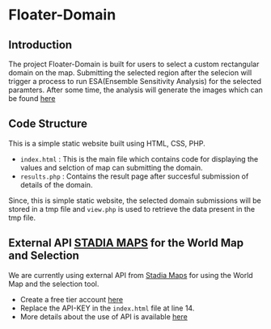 # Floater-Domain

## Introduction
The project Floater-Domain is built for users to select a custom rectangular domain on the map. Submitting the selected region after the selecion will trigger a process to run ESA(Ensemble Sensitivity Analysis) for the selected paramters. After some time, the analysis will generate the images which can be found [here](https://www.wpc.ncep.noaa.gov/wpc_ensemble_clusters/esa/view_esa.php?cycle=2025051900&day=day_1&domain=domain1&ens=all_ensembles&field=standard_sens_of_24hr_avged_mslp_pc2&rfunc=qpf_pc1&sensvar=500hgt)

## Code Structure
This is a simple static website built using HTML, CSS, PHP.
- `index.html`  : This is the main file which contains code for displaying the values and selction of map can submitting the domain.
- `results.php` : Contains the result page after succesful submission of details of the domain.

Since, this is simple static website, the selected domain submissions will be stored in a tmp file and `view.php` is used to retrieve the data present in the tmp file. 

## External API [STADIA MAPS](https://stadiamaps.com) for the World Map and Selection
We are currently using external API from [Stadia Maps](https://stadiamaps.com) for using the World Map and the selection tool. <br>
- Create a free tier account [here](https://client.stadiamaps.com/account/)
- Replace the API-KEY in the `index.html` file at line 14.
- More details about the use of API is available [here](https://docs.stadiamaps.com/static-maps/)
